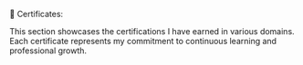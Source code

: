 📜 Certificates:

This section showcases the certifications I have earned in various domains. Each certificate represents my commitment to continuous learning and professional growth.


